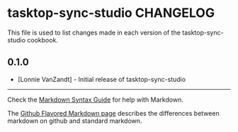 tasktop-sync-studio CHANGELOG
==============

This file is used to list changes made in each version of the tasktop-sync-studio cookbook.

0.1.0
-----
- [Lonnie VanZandt] - Initial release of tasktop-sync-studio

- - -
Check the [Markdown Syntax Guide](http://daringfireball.net/projects/markdown/syntax) for help with Markdown.

The [Github Flavored Markdown page](http://github.github.com/github-flavored-markdown/) describes the differences between markdown on github and standard markdown.
